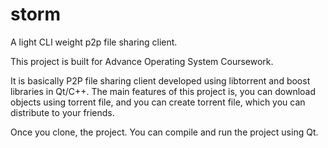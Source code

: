 # storm
A light CLI weight p2p file sharing client.

This project is built for Advance Operating System Coursework.

It is basically P2P file sharing client developed using
libtorrent and boost libraries in Qt/C++. The main features
of this project is, you can download objects using torrent file,
and you can create torrent file, which you can distribute
to your friends.

Once you clone, the project.
You can compile and run the project using Qt.
